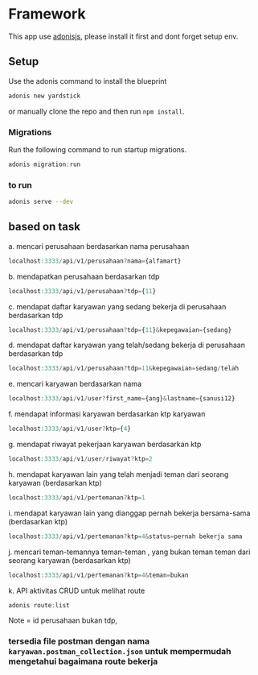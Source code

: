 # Framework
This app use [adonisjs](https://adonisjs.com/docs/4.1/installation), please install it first and dont forget setup env.

## Setup

Use the adonis command to install the blueprint

```bash
adonis new yardstick
```

or manually clone the repo and then run `npm install`.


### Migrations

Run the following command to run startup migrations.

```js
adonis migration:run
```
### to run 
```bash
adonis serve --dev
```

## based on task

a. mencari perusahaan berdasarkan nama perusahaan
```js
localhost:3333/api/v1/perusahaan?nama={alfamart}
```
b. mendapatkan perusahaan berdasarkan tdp
```js
localhost:3333/api/v1/perusahaan?tdp={11}
```
c. mendapat daftar karyawan yang sedang bekerja di perusahaan berdasarkan tdp
```js
localhost:3333/api/v1/perusahaan?tdp={11}&kepegawaian={sedang}
```
d. mendapat daftar karyawan yang telah/sedang bekerja di perusahaan berdasarkan tdp
```js
localhost:3333/api/v1/perusahaan?tdp=11&kepegawaian=sedang/telah
```
e. mencari karyawan berdasarkan nama
```js
localhost:3333/api/v1/user?first_name={ang}&lastname={sanusi12}
```
f. mendapat informasi karyawan berdasarkan ktp karyawan
```js
localhost:3333/api/v1/user?ktp={4}
```
g. mendapat riwayat pekerjaan karyawan berdasarkan ktp
```js
localhost:3333/api/v1/user/riwayat?ktp=2
```
h. mendapat karyawan lain yang telah menjadi teman dari seorang karyawan (berdasarkan ktp)
```js
localhost:3333/api/v1/pertemanan?ktp=1
```
i. mendapat karyawan lain yang dianggap pernah bekerja bersama-sama (berdasarkan ktp)
```js
localhost:3333/api/v1/pertemanan?ktp=4&status=pernah bekerja sama
```
j. mencari teman-temannya teman-teman , yang bukan teman teman dari seorang karyawan (berdasarkan ktp)
```js
localhost:3333/api/v1/pertemanan?ktp=4&teman=bukan
```
k. API aktivitas CRUD
untuk melihat route 
```js
adonis route:list
```
Note = id perusahaan bukan tdp, 

### tersedia file postman dengan nama `karyawan.postman_collection.json` untuk mempermudah mengetahui bagaimana route bekerja
